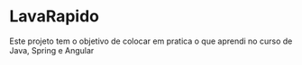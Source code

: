 # LavaRapido
Este  projeto tem o objetivo de colocar em pratica o que aprendi no curso de Java, Spring e Angular
